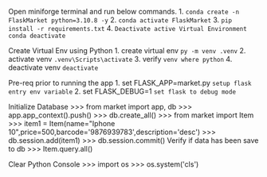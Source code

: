 Open miniforge terminal and run below commands.
    1. `conda create -n FlaskMarket python=3.10.8 -y`
    2. `conda activate FlaskMarket`
    3. `pip install -r requirements.txt`
    4. `Deactivate active Virtual Environment` `conda deactivate`

Create Virtual Env using Python
    1. create virtual env `py -m venv .venv`
    2. activate venv `.venv\Scripts\activate`
    3. verify `venv where python`
    4. deactivate venv `deactivate`


Pre-req prior to running the app
    1. set FLASK_APP=market.py `setup flask entry env variable`
    2. set FLASK_DEBUG=1 `set flask to debug mode`


Initialize Database
    >>> from market import app, db
    >>> app.app_context().push()
    >>> db.create_all()
    >>> from market import Item
    >>> item1 = Item(name="Iphone 10",price=500,barcode='9876939783',description='desc')
    >>> db.session.add(item1)
    >>> db.session.commit()
Verify if data has been save to db
    >>> Item.query.all()

Clear Python Console
    >>> import os
    >>> os.system('cls')